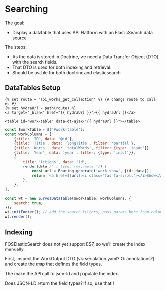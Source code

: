 # Searching

The goal:

* Display a datatable that uses API Platform with an ElasticSearch data source

The steps:

* As the data is stored in Doctrine, we need a Data Transfer Object (DTO) with the search fields.
* That DTO is used for both indexing and retrieval.
* Should be usable for both doctrine and elasticsearch

## DataTables Setup

```twig
{% set route = 'api_works_get_collection' %} {# change route to call es #}
{% set hydraUrl = path(route) %}
<a target="_blank" href="{{ hydraUrl }}">{{ hydraUrl }}</a>

<table id="work-table" data-dt-ajax="{{ hydraUrl }}"></table>
``` 

```js
const $workTable = $('#work-table');
const workColumns = [
    {title: 'ID', data: '@id'},
    {title: 'Title', data: 'longTitle', filter: 'partial'},
    {title: 'Words', data: 'totalWords', filter: {type: 'input'}},
    {title: 'Year', data: 'year', filter: {type: 'input'}},
    {
        title: 'Actions', data: 'id',
        render(data /* , type, row, meta */) {
            const url = Routing.generate('work_show', {id: data});
            return `<a href=${url}><i class="fas fa-scroll"></i>Show</a>`;
        },
    },
];

const wt = new SurvosDataTable($workTable, workColumns, {
    search: true, 
});
wt.initFooter(); // add the search filters, pass params here from columns?
wt.render();
```

## Indexing

FOSElasticSearch does not yet support ES7, so we'll create the index manually.

First, inspect the WorkOutput DTO (via serialation.yaml? Or annotations?) and create the _map_ that defines the field types.

The make the API call to json-ld and populate the index.  

Does JSON-LD return the field types?  If so, use that!!




